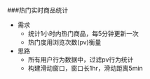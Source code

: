 ###热门实时商品统计
* 需求
    * 统计1小时内热门商品，每5分钟更新一次
    * 热门度用浏览次数(pv)衡量
* 思路
    * 所有用户行为数据中，过滤pv行为统计
    * 构建滑动窗口，窗口长1hr，滑动距离5min